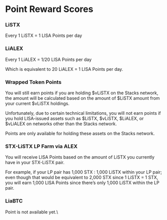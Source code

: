 # Point Reward Scores

### LiSTX

Every 1 LiSTX = 1 LISA Points per day

### LiALEX

Every 1 LiALEX = 1/20 LISA Points per day

Which is equivalent to 20 LiALEX = 1 LISA Points per day.

### Wrapped Token Points

You will still earn points if you are holding $vLiSTX on the Stacks network, the amount will be calculated based on the amount of $LiSTX amount from your current $vLiSTX holdings.&#x20;

Unfortunately, due to certain technical limitations, you will not earn points if you hold LISA-issued assets such as $LiSTX, $vLiSTX, $LiALEX, or $vLiALEX on networks other than the Stacks network.

Points are only available for holding these assets on the Stacks network.

### STX-LiSTX LP Farm via ALEX

You will receive LISA Points based on the amount of LiSTX you currently have in your STX-LiSTX pair.

For example, if your LP pair has 1,000 STX : 1,000 LiSTX within your LP pair; even though that would be equivalent to 2,000 STX since 1 LiSTX = 1 STX, you will earn 1,000 LISA Points since there’s only 1,000 LiSTX within the LP pair.

### **LiaBTC**

Point is not available yet.\
